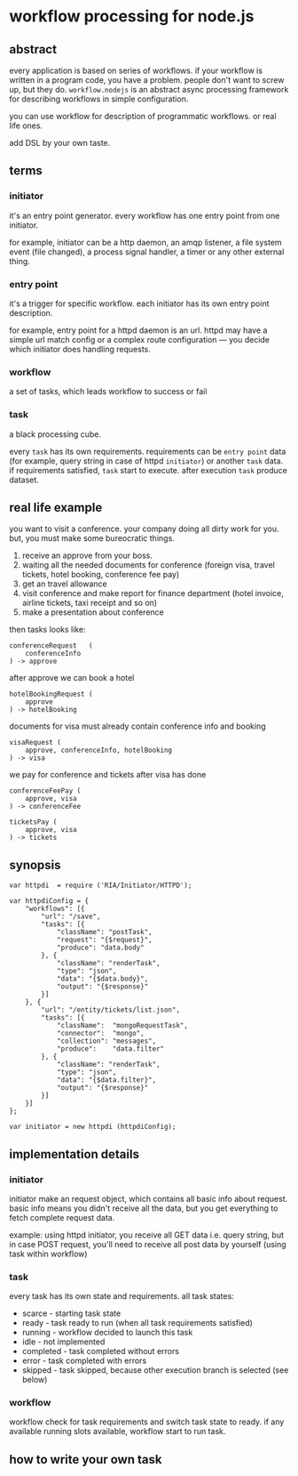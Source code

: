workflow processing for node.js
===============================


abstract
-------------------------------

every application is based on series of workflows. if your workflow is written
in a program code, you have a problem. people don't want to screw up, but
they do. `workflow.nodejs` is an abstract async processing framework for
describing workflows in simple configuration.

you can use workflow for description of programmatic workflows. or
real life ones.

add DSL by your own taste.


terms
------------------------------

### initiator ###

it's an entry point generator. every workflow has one entry point
from one initiator.

for example, initiator can be a http daemon, an amqp listener,
a file system event (file changed), a process signal handler,
a timer or any other external thing.

### entry point ###

it's a trigger for specific workflow. each initiator has its own entry point
description.

for example, entry point for a httpd daemon is an url. httpd may have a simple
url match config or a complex route configuration — you decide which initiator
does handling requests.

### workflow ###

a set of tasks, which leads workflow to success or fail

### task ###

a black processing cube.

every `task` has its own requirements. requirements can be `entry point` data (for
example, query string in case of httpd `initiator`) or another `task` data.
if requirements satisfied, `task` start to execute. after execution `task`
produce dataset.

real life example
-------------------------------

you want to visit a conference. your company doing all dirty work for you. but,
you must make some bureocratic things.

1. receive an approve from your boss.
2. waiting all the needed documents for conference (foreign visa, travel tickets,
hotel booking, conference fee pay)
3. get an travel allowance
4. visit conference and make report for finance department (hotel invoice,
airline tickets, taxi receipt and so on)
5. make a presentation about conference

then tasks looks like:

	conferenceRequest   (
		conferenceInfo
	) -> approve

after approve we can book a hotel

	hotelBookingRequest (
		approve
	) -> hotelBooking

documents for visa must already contain conference info and booking

	visaRequest (
		approve, conferenceInfo, hotelBooking
	) -> visa

we pay for conference and tickets after visa has done

	conferenceFeePay (
		approve, visa
	) -> conferenceFee

	ticketsPay (
		approve, visa
	) -> tickets



synopsis
-------------------------------


	var httpdi  = require ('RIA/Initiator/HTTPD');

	var httpdiConfig = {
		"workflows": [{
			"url": "/save",
			"tasks": [{
				"className": "postTask",
				"request": "{$request}",
				"produce": "data.body"
			}, {
				"className": "renderTask",
				"type": "json",
				"data": "{$data.body}",
				"output": "{$response}"
			}]		
		}, {
			"url": "/entity/tickets/list.json",
			"tasks": [{
				"className":  "mongoRequestTask",
				"connector":  "mongo",
				"collection": "messages",
				"produce":    "data.filter"
			}, {
				"className": "renderTask",
				"type": "json",
				"data": "{$data.filter}",
				"output": "{$response}"
			}]
		}]
	};

	var initiator = new httpdi (httpdiConfig);


implementation details
-----------------------

### initiator ###

initiator make an request object, which contains all basic info about request. basic info means you didn't receive all the data, but you get everything to fetch complete request data.

example: using httpd initiator, you receive all GET data i.e. query string, but in case POST request, you'll need to receive all post data by yourself (using task within workflow)

### task ###

every task has its own state and requirements. all task states:
* scarce - starting task state
* ready - task ready to run (when all task requirements satisfied)
* running - workflow decided to launch this task
* idle - not implemented
* completed - task completed without errors
* error - task completed with errors
* skipped - task skipped, because other execution branch is selected (see below)

### workflow ### 

workflow check for task requirements and switch task state to ready. if any available running slots available, workflow start to run task.


how to write your own task
--------------------------